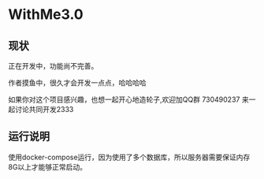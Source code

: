# WithMe3.0
## 现状
正在开发中，功能尚不完善。  

作者摸鱼中，很久才会开发一点点，哈哈哈哈

如果你对这个项目感兴趣，也想一起开心地造轮子,欢迎加QQ群 730490237 来一起讨论共同开发2333

## 运行说明
使用docker-compose运行，因为使用了多个数据库，所以服务器需要保证内存8G以上才能够正常启动。
